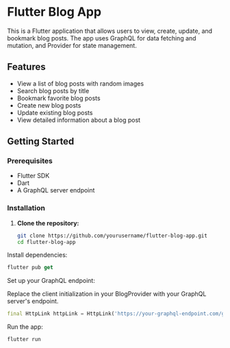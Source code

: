 # Flutter Blog App

This is a Flutter application that allows users to view, create, update, and bookmark blog posts. The app uses GraphQL for data fetching and mutation, and Provider for state management.

## Features

- View a list of blog posts with random images
- Search blog posts by title
- Bookmark favorite blog posts
- Create new blog posts
- Update existing blog posts
- View detailed information about a blog post

## Getting Started

### Prerequisites

- Flutter SDK
- Dart
- A GraphQL server endpoint

### Installation

1. **Clone the repository:**

   ```bash
   git clone https://github.com/yourusername/flutter-blog-app.git
   cd flutter-blog-app
   
Install dependencies:


```dart
flutter pub get
```
Set up your GraphQL endpoint:

Replace the client initialization in your BlogProvider with your GraphQL server's endpoint.

```dart
final HttpLink httpLink = HttpLink('https://your-graphql-endpoint.com/graphql');
```
Run the app:

```dart
flutter run
```

